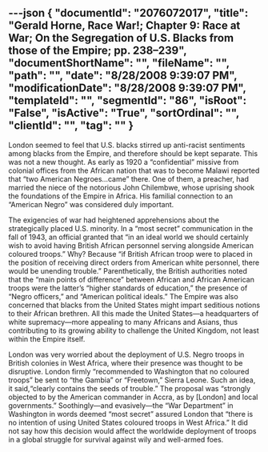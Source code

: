 ---json
{
  "documentId": "2076072017",
  "title": "Gerald Horne, Race War!; Chapter 9: Race at War; On the Segregation of U.S. Blacks from those of the Empire; pp. 238–239",
  "documentShortName": "",
  "fileName": "",
  "path": "",
  "date": "8/28/2008 9:39:07 PM",
  "modificationDate": "8/28/2008 9:39:07 PM",
  "templateId": "",
  "segmentId": "86",
  "isRoot": "False",
  "isActive": "True",
  "sortOrdinal": "",
  "clientId": "",
  "tag": ""
}
---

London seemed to feel that U.S. blacks stirred up anti-racist sentiments among blacks from the Empire, and therefore should be kept separate. This was not a new thought. As early as 1920 a “confidential” missive from colonial offices from the African nation that was to become Malawi reported that “two American Negroes…came” there. One of them, a preacher, had married the niece of the notorious John Chilembwe, whose uprising shook the foundations of the Empire in Africa. His familial connection to an “American Negro” was considered duly important.

The exigencies of war had heightened apprehensions about the strategically placed U.S. minority. In a “most secret” communication in the fall of 1943, an official granted that “in an ideal world we should certainly wish to avoid having British African personnel serving alongside American coloured troops.” Why? Because “if British African troop were to placed in the position of receiving direct orders from American white personnel, there would be unending trouble.” Parenthetically, the British authorities noted that the “main points of difference” between African and African American troops were the latter’s “higher standards of education,” the presence of “Negro officers,” and “American political ideals.” The Empire was also concerned that blacks from the United States might impart seditious notions to their African brethren. All this made the United States—a headquarters of white supremacy—more appealing to many Africans and Asians, thus contributing to its growing ability to challenge the United Kingdom, not least within the Empire itself.

London was very worried about the deployment of U.S. Negro troops in British colonies in West Africa, where their presence was thought to be disruptive. London firmly “recommended to Washington that no coloured troops” be sent to “the Gambia” or “Freetown,” Sierra Leone. Such an idea, it said,“clearly contains the seeds of trouble.” The proposal was “strongly objected to by the American commander in Accra, as by [London] and local governments.” Soothingly—and evasively—the “War Department” in Washington in words deemed “most secret” assured London that “there is no intention of using United States coloured troops in West Africa.” It did not say how this decision would affect the worldwide deployment of troops in a global struggle for survival against wily and well-armed foes.
